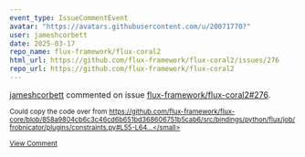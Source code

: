 ```yaml
---
event_type: IssueCommentEvent
avatar: "https://avatars.githubusercontent.com/u/20071770?"
user: jameshcorbett
date: 2025-03-17
repo_name: flux-framework/flux-coral2
html_url: https://github.com/flux-framework/flux-coral2/issues/276
repo_url: https://github.com/flux-framework/flux-coral2
---
```


<a href='https://github.com/jameshcorbett' target='_blank'>jameshcorbett</a> commented on issue <a href='https://github.com/flux-framework/flux-coral2/issues/276' target='_blank'>flux-framework/flux-coral2#276</a>.

<small>Could copy the code over from https://github.com/flux-framework/flux-core/blob/858a9804cb6c3c46cd6b651bd368606751b5cab6/src/bindings/python/flux/job/frobnicator/plugins/constraints.py#L55-L64...</small>

<a href='https://github.com/flux-framework/flux-coral2/issues/276' target='_blank'>View Comment</a>